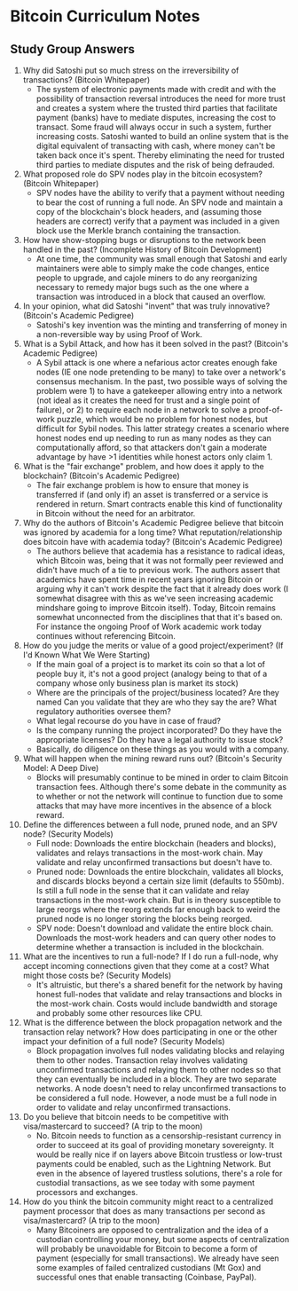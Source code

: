 # Bitcoin Curriculum Notes

## Study Group Answers

1. Why did Satoshi put so much stress on the irreversibility of transactions? (Bitcoin Whitepaper)
    * The system of electronic payments made with credit and with the possibility of transaction reversal introduces the need for more trust and creates a system where the trusted third parties that facilitate payment (banks) have to mediate disputes, increasing the cost to transact. Some fraud will always occur in such a system, further increasing costs. Satoshi wanted to build an online system that is the digital equivalent of transacting with cash, where money can't be taken back once it's spent. Thereby eliminating the need for trusted third parties to mediate disputes and the risk of being defrauded.
1. What proposed role do SPV nodes play in the bitcoin ecosystem? (Bitcoin Whitepaper)
    * SPV nodes have the ability to verify that a payment without needing to bear the cost of running a full node. An SPV node and maintain a copy of the blockchain's block headers, and (assuming those headers are correct) verify that a payment was included in a given block use the Merkle branch containing the transaction.
1. How have show-stopping bugs or disruptions to the network been handled in the past? (Incomplete History of Bitcoin Development)
    * At one time, the community was small enough that Satoshi and early maintainers were able to simply make the code changes, entice people to upgrade, and cajole miners to do any reorganizing necessary to remedy major bugs such as the one where a transaction was introduced in a block that caused an overflow.
1. In your opinion, what did Satoshi "invent" that was truly innovative? (Bitcoin's Academic Pedigree)
    * Satoshi's key invention was the minting and transferring of money in a non-reversible way by using Proof of Work.
1. What is a Sybil Attack, and how has it been solved in the past? (Bitcoin's Academic Pedigree)
    * A Sybil attack is one where a nefarious actor creates enough fake nodes (IE one node pretending to be many) to take over a network's consensus mechanism. In the past, two possible ways of solving the problem were 1) to have a gatekeeper allowing entry into a network (not ideal as it creates the need for trust and a single point of failure), or 2) to require each node in a network to solve a proof-of-work puzzle, which would be no problem for honest nodes, but difficult for Sybil nodes. This latter strategy creates a scenario where honest nodes end up needing to run as many nodes as they can computationally afford, so that attackers don't gain a moderate advantage by have >1 identities while honest actors only claim 1.
1. What is the "fair exchange" problem, and how does it apply to the blockchain? (Bitcoin's Academic Pedigree)
    * The fair exchange problem is how to ensure that money is transferred if (and only if) an asset is transferred or a service is rendered in return. Smart contracts enable this kind of functionality in Bitcoin without the need for an arbitrator.
1. Why do the authors of Bitcoin's Academic Pedigree believe that bitcoin was ignored by academia for a long time? What reputation/relationship does bitcoin have with academia today? (Bitcoin's Academic Pedigree)
    * The authors believe that academia has a resistance to radical ideas, which Bitcoin was, being that it was not formally peer reviewed and didn't have much of a tie to previous work. The authors assert that academics have spent time in recent years ignoring Bitcoin or arguing why it can't work despite the fact that it already does work (I somewhat disagree with this as we've seen increasing academic mindshare going to improve Bitcoin itself). Today, Bitcoin remains somewhat unconnected from the disciplines that that it's based on. For instance the ongoing Proof of Work academic work today continues without referencing Bitcoin.
1. How do you judge the merits or value of a good project/experiment? (If I'd Known What We Were Starting)
   * If the main goal of a project is to market its coin so that a lot of people buy it, it's not a good project (analogy being to that of a company whose only business plan is market its stock)
   * Where are the principals of the project/business located? Are they named Can you validate that they are who they say the are? What regulatory authorities oversee them?
   * What legal recourse do you have in case of fraud?
   * Is the company running the project incorporated? Do they have the appropriate licenses? Do they have a legal authority to issue stock?
   * Basically, do diligence on these things as you would with a company.
1. What will happen when the mining reward runs out? (Bitcoin's Security Model: A Deep Dive)
   * Blocks will presumably continue to be mined in order to claim Bitcoin transaction fees. Although there's some debate in the community as to whether or not the network will continue to function due to some attacks that may have more incentives in the absence of a block reward.
1. Define the differences between a full node, pruned node, and an SPV node? (Security Models)
   * Full node: Downloads the entire blockchain (headers and blocks), validates and relays transactions in the most-work chain. May validate and relay unconfirmed transactions but doesn't have to.
   * Pruned node: Downloads the entire blockchain, validates all blocks, and discards blocks beyond a certain size limit (defaults to 550mb). Is still a full node in the sense that it can validate and relay transactions in the most-work chain. But is in theory susceptible to large reorgs where the reorg extends far enough back to weird the pruned node is no longer storing the blocks being reorged.
   * SPV node: Doesn't download and validate the entire block chain. Downloads the most-work headers and can query other nodes to determine whether a transaction is included in the blockchain.
1. What are the incentives to run a full-node? If I do run a full-node, why accept incoming connections given that they come at a cost? What might those costs be? (Security Models)
   * It's altruistic, but there's a shared benefit for the network by having honest full-nodes that validate and relay transactions and blocks in the most-work chain. Costs would include bandwidth and storage and probably some other resources like CPU.
1. What is the difference between the block propagation network and the transaction relay network? How does participating in one or the other impact your definition of a full node? (Security Models)
   * Block propagation involves full nodes validating blocks and relaying them to other nodes. Transaction relay involves validating unconfirmed transactions and relaying them to other nodes so that they can eventually be included in a block. They are two separate networks. A node doesn't need to relay unconfirmed transactions to be considered a full node. However, a node must be a full node in order to validate and relay unconfirmed transactions.
1. Do you believe that bitcoin needs to be competitive with visa/mastercard to succeed? (A trip to the moon)
   * No. Bitcoin needs to function as a censorship-resistant currency in order to succeed at its goal of providing monetary sovereignty. It would be really nice if on layers above Bitcoin trustless or low-trust payments could be enabled, such as the Lightning Network. But even in the absence of layered trustless solutions, there's a role for custodial transactions, as we see today with some payment processors and exchanges.
1. How do you think the bitcoin community might react to a centralized payment processor that does as many transactions per second as visa/mastercard? (A trip to the moon)
   * Many Bitcoiners are opposed to centralization and the idea of a custodian controlling your money, but some aspects of centralization will probably be unavoidable for Bitcoin to become a form of payment (especially for small transactions). We already have seen some examples of failed centralized custodians (Mt Gox) and successful ones that enable transacting (Coinbase, PayPal).
